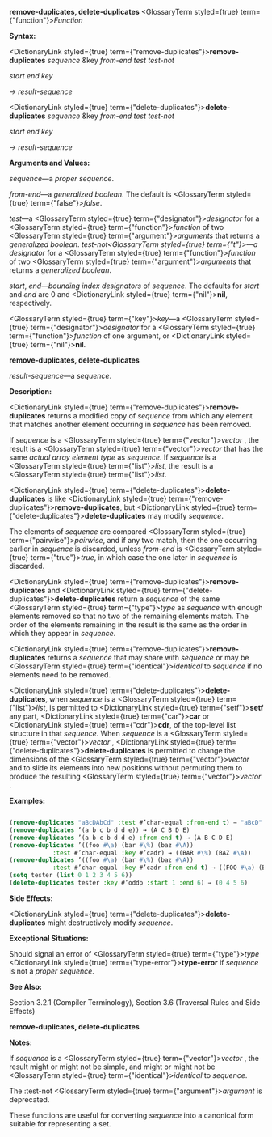 **remove-duplicates, delete-duplicates** <GlossaryTerm styled={true} term={"function"}><i>Function</i></GlossaryTerm> 



**Syntax:** 



<DictionaryLink styled={true} term={"remove-duplicates"}><b>remove-duplicates</b></DictionaryLink> *sequence* &amp;key *from-end test test-not* 



*start end key* 



*→ result-sequence* 



<DictionaryLink styled={true} term={"delete-duplicates"}><b>delete-duplicates</b></DictionaryLink> *sequence* &amp;key *from-end test test-not* 



*start end key* 



*→ result-sequence* 



**Arguments and Values:** 



*sequence*—a *proper sequence*. 



*from-end*—a *generalized boolean*. The default is <GlossaryTerm styled={true} term={"false"}><i>false</i></GlossaryTerm>. 



*test*—a <GlossaryTerm styled={true} term={"designator"}><i>designator</i></GlossaryTerm> for a <GlossaryTerm styled={true} term={"function"}><i>function</i></GlossaryTerm> of two <GlossaryTerm styled={true} term={"argument"}><i>arguments</i></GlossaryTerm> that returns a *generalized boolean*. *test-not<GlossaryTerm styled={true} term={"t"}><i>—a </i></GlossaryTerm>designator* for a <GlossaryTerm styled={true} term={"function"}><i>function</i></GlossaryTerm> of two <GlossaryTerm styled={true} term={"argument"}><i>arguments</i></GlossaryTerm> that returns a *generalized boolean*. 



*start*, *end*—*bounding index designators* of *sequence*. The defaults for *start* and *end* are 0 and <DictionaryLink styled={true} term={"nil"}><b>nil</b></DictionaryLink>, respectively. 



<GlossaryTerm styled={true} term={"key"}><i>key</i></GlossaryTerm>—a <GlossaryTerm styled={true} term={"designator"}><i>designator</i></GlossaryTerm> for a <GlossaryTerm styled={true} term={"function"}><i>function</i></GlossaryTerm> of one argument, or <DictionaryLink styled={true} term={"nil"}><b>nil</b></DictionaryLink>. 







 



 



**remove-duplicates, delete-duplicates** 



*result-sequence*—a *sequence*. 



**Description:** 



<DictionaryLink styled={true} term={"remove-duplicates"}><b>remove-duplicates</b></DictionaryLink> returns a modified copy of *sequence* from which any element that matches another element occurring in *sequence* has been removed. 



If *sequence* is a <GlossaryTerm styled={true} term={"vector"}><i>vector</i></GlossaryTerm> , the result is a <GlossaryTerm styled={true} term={"vector"}><i>vector</i></GlossaryTerm> that has the same *actual array element type* as *sequence*. If *sequence* is a <GlossaryTerm styled={true} term={"list"}><i>list</i></GlossaryTerm>, the result is a <GlossaryTerm styled={true} term={"list"}><i>list</i></GlossaryTerm>. 



<DictionaryLink styled={true} term={"delete-duplicates"}><b>delete-duplicates</b></DictionaryLink> is like <DictionaryLink styled={true} term={"remove-duplicates"}><b>remove-duplicates</b></DictionaryLink>, but <DictionaryLink styled={true} term={"delete-duplicates"}><b>delete-duplicates</b></DictionaryLink> may modify *sequence*. 



The elements of *sequence* are compared <GlossaryTerm styled={true} term={"pairwise"}><i>pairwise</i></GlossaryTerm>, and if any two match, then the one occurring earlier in *sequence* is discarded, unless *from-end* is <GlossaryTerm styled={true} term={"true"}><i>true</i></GlossaryTerm>, in which case the one later in *sequence* is discarded. 



<DictionaryLink styled={true} term={"remove-duplicates"}><b>remove-duplicates</b></DictionaryLink> and <DictionaryLink styled={true} term={"delete-duplicates"}><b>delete-duplicates</b></DictionaryLink> return a *sequence* of the same <GlossaryTerm styled={true} term={"type"}><i>type</i></GlossaryTerm> as *sequence* with enough elements removed so that no two of the remaining elements match. The order of the elements remaining in the result is the same as the order in which they appear in *sequence*. 



<DictionaryLink styled={true} term={"remove-duplicates"}><b>remove-duplicates</b></DictionaryLink> returns a *sequence* that may share with *sequence* or may be <GlossaryTerm styled={true} term={"identical"}><i>identical</i></GlossaryTerm> to *sequence* if no elements need to be removed. 



<DictionaryLink styled={true} term={"delete-duplicates"}><b>delete-duplicates</b></DictionaryLink>, when *sequence* is a <GlossaryTerm styled={true} term={"list"}><i>list</i></GlossaryTerm>, is permitted to <DictionaryLink styled={true} term={"setf"}><b>setf</b></DictionaryLink> any part, <DictionaryLink styled={true} term={"car"}><b>car</b></DictionaryLink> or <DictionaryLink styled={true} term={"cdr"}><b>cdr</b></DictionaryLink>, of the top-level list structure in that *sequence*. When *sequence* is a <GlossaryTerm styled={true} term={"vector"}><i>vector</i></GlossaryTerm> , <DictionaryLink styled={true} term={"delete-duplicates"}><b>delete-duplicates</b></DictionaryLink> is permitted to change the dimensions of the <GlossaryTerm styled={true} term={"vector"}><i>vector</i></GlossaryTerm> and to slide its elements into new positions without permuting them to produce the resulting <GlossaryTerm styled={true} term={"vector"}><i>vector</i></GlossaryTerm> . 



**Examples:**
```lisp

(remove-duplicates "aBcDAbCd" :test #’char-equal :from-end t) → "aBcD" 
(remove-duplicates ’(a b c b d d e)) → (A C B D E) 
(remove-duplicates ’(a b c b d d e) :from-end t) → (A B C D E) 
(remove-duplicates ’((foo #\a) (bar #\%) (baz #\A)) 
		    :test #’char-equal :key #’cadr) → ((BAR #\%) (BAZ #\A)) 
(remove-duplicates ’((foo #\a) (bar #\%) (baz #\A)) 
		    :test #’char-equal :key #’cadr :from-end t) → ((FOO #\a) (BAR #\%)) 
(setq tester (list 0 1 2 3 4 5 6)) 
(delete-duplicates tester :key #’oddp :start 1 :end 6) → (0 4 5 6) 

```
**Side Effects:** 



<DictionaryLink styled={true} term={"delete-duplicates"}><b>delete-duplicates</b></DictionaryLink> might destructively modify *sequence*. 



**Exceptional Situations:** 



Should signal an error of <GlossaryTerm styled={true} term={"type"}><i>type</i></GlossaryTerm> <DictionaryLink styled={true} term={"type-error"}><b>type-error</b></DictionaryLink> if *sequence* is not a *proper sequence*. 



**See Also:** 



Section 3.2.1 (Compiler Terminology), Section 3.6 (Traversal Rules and Side Effects) 



 



 



**remove-duplicates, delete-duplicates** 



**Notes:** 



If *sequence* is a <GlossaryTerm styled={true} term={"vector"}><i>vector</i></GlossaryTerm> , the result might or might not be simple, and might or might not be <GlossaryTerm styled={true} term={"identical"}><i>identical</i></GlossaryTerm> to *sequence*. 



The :test-not <GlossaryTerm styled={true} term={"argument"}><i>argument</i></GlossaryTerm> is deprecated. 



These functions are useful for converting *sequence* into a canonical form suitable for representing a set. 







 



 





